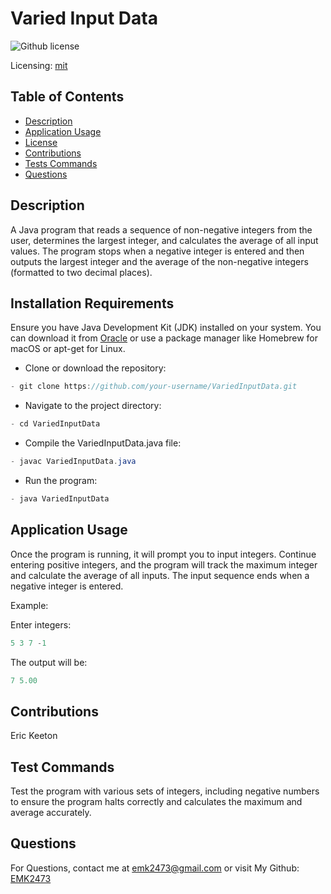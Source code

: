 # Varied Input Data
![Github license](https://img.shields.io/badge/mit-blue.svg)
 
 Licensing: [mit](https://choosealicense.com/licenses/mit/)

## Table of Contents
- [Description](#description)
- [Application Usage](#application-usage)
- [License](#licensing-information)
- [Contributions](#contributions)
- [Tests Commands](#tests-commands)
- [Questions](#questions)

## Description
A Java program that reads a sequence of non-negative integers from the user, determines the largest integer, and calculates the average of all input values. The program stops when a negative integer is entered and then outputs the largest integer and the average of the non-negative integers (formatted to two decimal places).

## Installation Requirements
Ensure you have Java Development Kit (JDK) installed on your system. You can download it from [Oracle](https://www.oracle.com/java/technologies/downloads/) or use a package manager like Homebrew for macOS or apt-get for Linux. 

- Clone or download the repository: 
```Java 
- git clone https://github.com/your-username/VariedInputData.git 
```

- Navigate to the project directory: 
```Java
- cd VariedInputData 
```
- Compile the VariedInputData.java file: 
```Java
- javac VariedInputData.java 
```
- Run the program: 
```Java
- java VariedInputData
```

## Application Usage
Once the program is running, it will prompt you to input integers. Continue entering positive integers, and the program will track the maximum integer and calculate the average of all inputs. The input sequence ends when a negative integer is entered.  

Example:

Enter integers: 
```Java
5 3 7 -1 
```

The output will be:
```Java
7 5.00
```

## Contributions
Eric Keeton

## Test Commands
Test the program with various sets of integers, including negative numbers to ensure the program halts correctly and calculates the maximum and average accurately.

## Questions
For Questions, contact me at emk2473@gmail.com or visit My Github: [EMK2473](https://github.com/EMK2473)